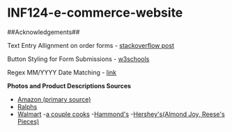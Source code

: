# INF124-e-commerce-website

##Acknowledgements##

Text Entry Allignment on order forms - [stackoverflow post](https://stackoverflow.com/questions/4309950/how-to-align-input-forms-in-html)

Button Styling for Form Submissions  - [w3schools](https://www.w3schools.com/css/css3_buttons.asp)

Regex MM/YYYY Date Matching - [link](https://www.thewebblinders.in/programming/article/JavaScript-regular-expressions-for-validating-YYYYMM-and-MMYYYY-patterns-6010)

**Photos and Product Descriptions Sources**
- [Amazon (primary source)](https://www.amazon.com/)
- [Ralphs](https://www.ralphs.com/p/rice-krispies-treats-original-crispy-marshmallow-squares/0003800007781)
- [Walmart](https://www.walmart.com/ip/Almond-Joy-Coconut-and-Almond-Standard-Candy-Bar-1-61-Oz/48533974?selected=true&irgwc=1&sourceid=imp_0TSSzBUwsxyOWUpwUx0Mo34BUki2x50NuWjt380&veh=aff&wmlspartner=imp_78091&clickid=0TSSzBUwsxyOWUpwUx0Mo34BUki2x50NuWjt380)
-[a couple cooks](https://www.acouplecooks.com/perfect-homemade-peanut-butter-cups/)
-[Hammond's](https://hammondscandies.com/products/raspberry-candy-cane-filled-with-chocolate)
-[Hershey's(Almond Joy, Reese's Pieces)](https://www.hersheys.com/en_us/home.html)
